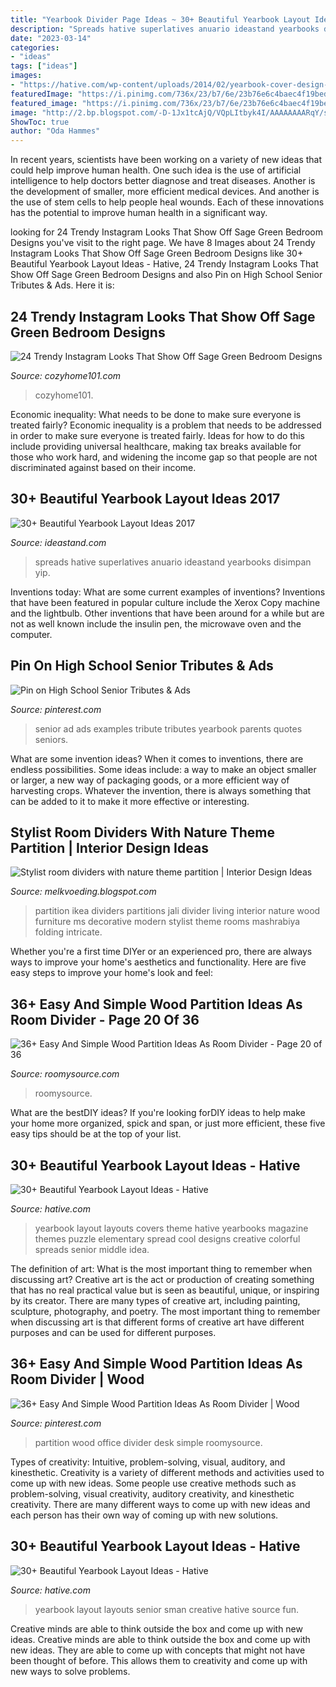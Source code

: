 ```yaml
---
title: "Yearbook Divider Page Ideas ~ 30+ Beautiful Yearbook Layout Ideas 2017"
description: "Spreads hative superlatives anuario ideastand yearbooks disimpan yip"
date: "2023-03-14"
categories:
- "ideas"
tags: ["ideas"]
images:
- "https://hative.com/wp-content/uploads/2014/02/yearbook-cover-design-25.jpg"
featuredImage: "https://i.pinimg.com/736x/23/b7/6e/23b76e6c4baec4f19bed06bca703befb.jpg"
featured_image: "https://i.pinimg.com/736x/23/b7/6e/23b76e6c4baec4f19bed06bca703befb.jpg"
image: "http://2.bp.blogspot.com/-D-1Jx1tcAjQ/VQpLItbyk4I/AAAAAAAARqY/sdw0aXyjwKk/s1600/Intricate%2BWood%2BRoom%2BDivider%2BIn%2BModern%2BHouse.jpeg"
ShowToc: true
author: "Oda Hammes"
---
```



In recent years, scientists have been working on a variety of new ideas that could help improve human health. One such idea is the use of artificial intelligence to help doctors better diagnose and treat diseases. Another is the development of smaller, more efficient medical devices. And another is the use of stem cells to help people heal wounds. Each of these innovations has the potential to improve human health in a significant way.

	

		
looking for 24 Trendy Instagram Looks That Show Off Sage Green Bedroom Designs you've visit to the right page. We have 8 Images about 24 Trendy Instagram Looks That Show Off Sage Green Bedroom Designs like 30+ Beautiful Yearbook Layout Ideas - Hative, 24 Trendy Instagram Looks That Show Off Sage Green Bedroom Designs and also Pin on High School Senior Tributes &amp; Ads. Here it is:
		
    
## 24 Trendy Instagram Looks That Show Off Sage Green Bedroom Designs

<img loading=lazy src="https://cozyhome101.com/wp-content/uploads/2021/06/Sage-Green-Bedroom-Designs-1-1-819x1024.jpg" onerror="this.onerror=null;this.src='https://tse1.mm.bing.net/th?id=OIP.jzBG1cvcdVRyEO7jrCgfnQHaJQ&amp;pid=15.1';" alt="24 Trendy Instagram Looks That Show Off Sage Green Bedroom Designs">

_Source: cozyhome101.com_

>cozyhome101. 

	

Economic inequality: What needs to be done to make sure everyone is treated fairly?
Economic inequality is a problem that needs to be addressed in order to make sure everyone is treated fairly. Ideas for how to do this include providing universal healthcare, making tax breaks available for those who work hard, and widening the income gap so that people are not discriminated against based on their income.

    
## 30+ Beautiful Yearbook Layout Ideas 2017

<img loading=lazy src="https://ideastand.com/wp-content/uploads/2014/02/uw-math-yearbook-design-idea-31.jpg" onerror="this.onerror=null;this.src='https://tse3.mm.bing.net/th?id=OIP.fg44_fIi5zOqnEw1yWa3kgHaJl&amp;pid=15.1';" alt="30+ Beautiful Yearbook Layout Ideas 2017">

_Source: ideastand.com_

>spreads hative superlatives anuario ideastand yearbooks disimpan yip. 

	

Inventions today: What are some current examples of inventions?
Inventions that have been featured in popular culture include the Xerox Copy machine and the lightbulb. Other inventions that have been around for a while but are not as well known include the insulin pen, the microwave oven and the computer.

    
## Pin On High School Senior Tributes &amp; Ads

<img loading=lazy src="https://i.pinimg.com/736x/23/b7/6e/23b76e6c4baec4f19bed06bca703befb.jpg" onerror="this.onerror=null;this.src='https://tse3.mm.bing.net/th?id=OIP.tEdwYsKdCq5-TZxVLkGKbgHaEy&amp;pid=15.1';" alt="Pin on High School Senior Tributes &amp; Ads">

_Source: pinterest.com_

>senior ad ads examples tribute tributes yearbook parents quotes seniors. 

	

What are some invention ideas?
When it comes to inventions, there are endless possibilities. Some ideas include: a way to make an object smaller or larger, a new way of packaging goods, or a more efficient way of harvesting crops. Whatever the invention, there is always something that can be added to it to make it more effective or interesting.

    
## Stylist Room Dividers With Nature Theme Partition | Interior Design Ideas

<img loading=lazy src="http://2.bp.blogspot.com/-D-1Jx1tcAjQ/VQpLItbyk4I/AAAAAAAARqY/sdw0aXyjwKk/s1600/Intricate%2BWood%2BRoom%2BDivider%2BIn%2BModern%2BHouse.jpeg" onerror="this.onerror=null;this.src='https://tse3.mm.bing.net/th?id=OIP.-zDQ9BvdJedMFNCYcryKygHaID&amp;pid=15.1';" alt="Stylist room dividers with nature theme partition | Interior Design Ideas">

_Source: melkvoeding.blogspot.com_

>partition ikea dividers partitions jali divider living interior nature wood furniture ms decorative modern stylist theme rooms mashrabiya folding intricate. 

	

Whether you're a first time DIYer or an experienced pro, there are always ways to improve your home's aesthetics and functionality. Here are five easy steps to improve your home's look and feel: 

    
## 36+ Easy And Simple Wood Partition Ideas As Room Divider - Page 20 Of 36

<img loading=lazy src="https://roomysource.com/wp-content/uploads/2019/07/40-Easy-And-Simple-Wood-Partition-Ideas-As-Room-Divider-22.jpg" onerror="this.onerror=null;this.src='https://tse2.mm.bing.net/th?id=OIP.YYTVrAKWALURRM0Idjs2BgHaHa&amp;pid=15.1';" alt="36+ Easy And Simple Wood Partition Ideas As Room Divider - Page 20 of 36">

_Source: roomysource.com_

>roomysource. 

	

What are the bestDIY ideas?
If you're looking forDIY ideas to help make your home more organized, spick and span, or just more efficient, these five easy tips should be at the top of your list.

    
## 30+ Beautiful Yearbook Layout Ideas - Hative

<img loading=lazy src="https://hative.com/wp-content/uploads/2014/02/yearbook-cover-design-25.jpg" onerror="this.onerror=null;this.src='https://tse2.mm.bing.net/th?id=OIP.K1rGCEZen8nEOlpNyK1wmAHaJ4&amp;pid=15.1';" alt="30+ Beautiful Yearbook Layout Ideas - Hative">

_Source: hative.com_

>yearbook layout layouts covers theme hative yearbooks magazine themes puzzle elementary spread cool designs creative colorful spreads senior middle idea. 

	

The definition of art: What is the most important thing to remember when discussing art?
Creative art is the act or production of creating something that has no real practical value but is seen as beautiful, unique, or inspiring by its creator. There are many types of creative art, including painting, sculpture, photography, and poetry. The most important thing to remember when discussing art is that different forms of creative art have different purposes and can be used for different purposes.

    
## 36+ Easy And Simple Wood Partition Ideas As Room Divider | Wood

<img loading=lazy src="https://i.pinimg.com/736x/20/d1/c9/20d1c9f13a57b9cab15910091c901789.jpg" onerror="this.onerror=null;this.src='https://tse4.mm.bing.net/th?id=OIP._0-VUVw3cT2EmLoYcO6MvwHaFn&amp;pid=15.1';" alt="36+ Easy And Simple Wood Partition Ideas As Room Divider | Wood">

_Source: pinterest.com_

>partition wood office divider desk simple roomysource. 

	

Types of creativity: Intuitive, problem-solving, visual, auditory, and kinesthetic.
Creativity is a variety of different methods and activities used to come up with new ideas. Some people use creative methods such as problem-solving, visual creativity, auditory creativity, and kinesthetic creativity. There are many different ways to come up with new ideas and each person has their own way of coming up with new solutions.

    
## 30+ Beautiful Yearbook Layout Ideas - Hative

<img loading=lazy src="https://hative.com/wp-content/uploads/2014/02/sman-yearbook-layout-design-22.jpg" onerror="this.onerror=null;this.src='https://tse3.mm.bing.net/th?id=OIP.9CUXlG63Un6UFbq8-AOsNAHaKd&amp;pid=15.1';" alt="30+ Beautiful Yearbook Layout Ideas - Hative">

_Source: hative.com_

>yearbook layout layouts senior sman creative hative source fun. 

	

Creative minds are able to think outside the box and come up with new ideas.
Creative minds are able to think outside the box and come up with new ideas. They are able to come up with concepts that might not have been thought of before. This allows them to creativity and come up with new ways to solve problems.


